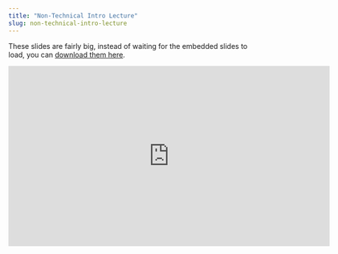 ```yaml
---
title: "Non-Technical Intro Lecture"
slug: non-technical-intro-lecture
---
```


These slides are fairly big, instead of waiting for the embedded slides to load, you can [download them here](https://s3.amazonaws.com/mgwu-misc/MS-17/Slides/NonTechIntro.pdf).

<embed src="https://s3.amazonaws.com/mgwu-misc/MS-17/Slides/NonTechIntro.pdf" width="640" height="360" type='application/pdf'>

